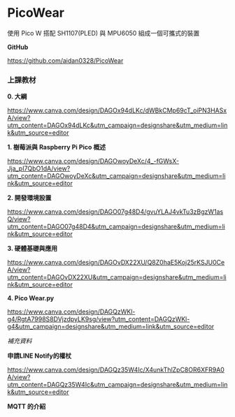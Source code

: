 # PicoWear
使用 Pico W 搭配 SH1107(PLED) 與 MPU6050 組成一個可攜式的裝置

**GitHub**

https://github.com/aidan0328/PicoWear

### 上課教材

**0. 大綱**

https://www.canva.com/design/DAGOx94dLKc/dWBkCMp69cT_oiPN3HASxA/view?utm_content=DAGOx94dLKc&utm_campaign=designshare&utm_medium=link&utm_source=editor

**1. 樹莓派與 Raspberry Pi Pico 概述**

https://www.canva.com/design/DAGOwoyDeXc/4_-fGWsX-Jja_pI7QbO1dA/view?utm_content=DAGOwoyDeXc&utm_campaign=designshare&utm_medium=link&utm_source=editor

**2. 開發環境設置**

https://www.canva.com/design/DAGO07g48D4/gvuYLAJ4vkTu3zBgzW1asQ/view?utm_content=DAGO07g48D4&utm_campaign=designshare&utm_medium=link&utm_source=editor

**3. 硬體基礎與應用**

https://www.canva.com/design/DAGOvDX22XU/Q8Z0haE5Koj25rKSJU0CeA/view?utm_content=DAGOvDX22XU&utm_campaign=designshare&utm_medium=link&utm_source=editor

**4. Pico Wear.py**

https://www.canva.com/design/DAGQzWKl-g4/RgtA7998S8DVjzdpyLK9sg/view?utm_content=DAGQzWKl-g4&utm_campaign=designshare&utm_medium=link&utm_source=editor

*補充資料*

**申請LINE Notify的權杖**

https://www.canva.com/design/DAGQz35W4Ic/X4unkThlZpC8OR6XFR9A0A/view?utm_content=DAGQz35W4Ic&utm_campaign=designshare&utm_medium=link&utm_source=editor

**MQTT 的介紹**
